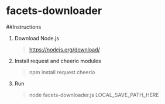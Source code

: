 facets-downloader
=========

##Instructions

1. Download Node.js
	>https://nodejs.org/download/
2. Install request and cheerio modules
	>npm install request cheerio
3. Run 	
	>node facets-downloader.js LOCAL_SAVE_PATH_HERE


	

